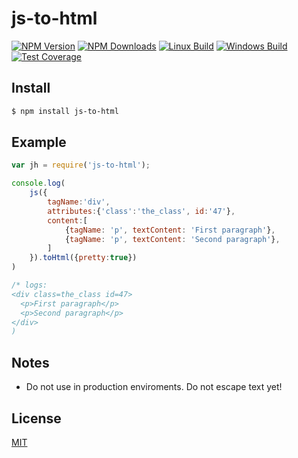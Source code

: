 # js-to-html

[![NPM Version][npm-image]][npm-url]
[![NPM Downloads][downloads-image]][downloads-url]
[![Linux Build][travis-image]][travis-url]
[![Windows Build][appveyor-image]][appveyor-url]
[![Test Coverage][coveralls-image]][coveralls-url]

## Install

```sh
$ npm install js-to-html
```

## Example

```js
var jh = require('js-to-html');

console.log(
    js({
        tagName:'div',
        attributes:{'class':'the_class', id:'47'},
        content:[
            {tagName: 'p', textContent: 'First paragraph'},
            {tagName: 'p', textContent: 'Second paragraph'},
        ]
    }).toHtml({pretty:true})
)

/* logs:
<div class=the_class id=47>
  <p>First paragraph</p>
  <p>Second paragraph</p>
</div>
)
```

## Notes

* Do not use in production enviroments. Do not escape text yet!

## License

[MIT](LICENSE)

[npm-image]: https://img.shields.io/npm/v/js-to-html.svg?style=flat
[npm-url]: https://npmjs.org/package/js-to-html
[travis-image]: https://img.shields.io/travis/codenautas/js-to-html/master.svg?label=linux&style=flat
[travis-url]: https://travis-ci.org/codenautas/js-to-html
[appveyor-image]: https://img.shields.io/appveyor/ci/emilioplatzer/js-to-html/master.svg?label=windows&style=flat
[appveyor-url]: https://ci.appveyor.com/project/emilioplatzer/js-to-html
[coveralls-image]: https://img.shields.io/coveralls/codenautas/js-to-html/master.svg?style=flat
[coveralls-url]: https://coveralls.io/r/codenautas/js-to-html
[downloads-image]: https://img.shields.io/npm/dm/js-to-html.svg?style=flat
[downloads-url]: https://npmjs.org/package/js-to-html
